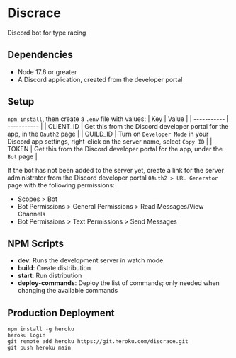 # Discrace

Discord bot for type racing

## Dependencies

- Node 17.6 or greater
- A Discord application, created from the developer portal

## Setup

`npm install`, then create a `.env` file with values:
| Key | Value |
| ----------- | ----------- |
| CLIENT_ID | Get this from the Discord developer portal for the app, in the `Oauth2` page |
| GUILD_ID | Turn on `Developer Mode` in your Discord app settings, right-click on the server name, select `Copy ID` |
| TOKEN | Get this from the Discord developer portal for the app, under the `Bot` page |

If the bot has not been added to the server yet, create a link for the server administrator from the Discord developer portal `OAuth2 > URL Generator` page with the following permissions:

- Scopes > Bot
- Bot Permissions > General Permissions > Read Messages/View Channels
- Bot Permissions > Text Permissions > Send Messages

## NPM Scripts

- **dev**: Runs the development server in watch mode
- **build**: Create distribution
- **start**: Run distribution
- **deploy-commands**: Deploy the list of commands; only needed when changing the available commands

## Production Deployment

```
npm install -g heroku
heroku login
git remote add heroku https://git.heroku.com/discrace.git
git push heroku main
```
